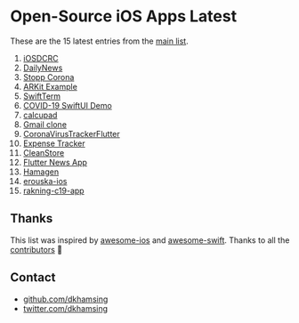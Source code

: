 # Open-Source iOS Apps Latest

These are the 15 latest entries from the [main list](https://github.com/dkhamsing/open-source-ios-apps).


1. [iOSDCRC](https://github.com/fromkk/iOSDCRC)
2. [DailyNews](https://github.com/latifatcii/DailyNews)
3. [Stopp Corona](https://github.com/austrianredcross/stopp-corona-ios)
4. [ARKit Example](https://github.com/gao0122/ARKit-Example-by-Apple)
5. [SwiftTerm](https://github.com/migueldeicaza/SwiftTerm)
6. [COVID-19 SwiftUI Demo](https://github.com/Joker462/COVID-19_SwiftUI_Demo)
7. [calcupad](https://github.com/kwonye/calcupad)
8. [Gmail clone](https://github.com/rodydavis/gmail_clone)
9. [CoronaVirusTrackerFlutter](https://github.com/alfianlosari/CoronaVirusTrackerFlutter)
10. [Expense Tracker](https://github.com/alfianlosari/SwiftUICDExpenseTrackerCompleted)
11. [CleanStore](https://github.com/Clean-Swift/CleanStore)
12. [Flutter News App](https://github.com/theindianappguy/FlutterNewsApp)
13. [Hamagen](https://github.com/MohGovIL/hamagen-react-native)
14. [erouska-ios](https://github.com/covid19cz/erouska-ios)
15. [rakning-c19-app](https://github.com/aranja/rakning-c19-app)

## Thanks

This list was inspired by [awesome-ios](https://github.com/vsouza/awesome-ios) and [awesome-swift](https://github.com/matteocrippa/awesome-swift). Thanks to all the [contributors](https://github.com/dkhamsing/open-source-ios-apps/graphs/contributors) 🎉 

## Contact

- [github.com/dkhamsing](https://github.com/dkhamsing)
- [twitter.com/dkhamsing](https://twitter.com/dkhamsing)
